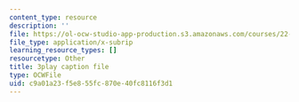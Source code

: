 ```yaml
---
content_type: resource
description: ''
file: https://ol-ocw-studio-app-production.s3.amazonaws.com/courses/22-01-introduction-to-nuclear-engineering-and-ionizing-radiation-fall-2016/c9a01a23f5e855fc870e40fc8116f3d1_KWaGHCjsSAM.vtt
file_type: application/x-subrip
learning_resource_types: []
resourcetype: Other
title: 3play caption file
type: OCWFile
uid: c9a01a23-f5e8-55fc-870e-40fc8116f3d1
---
```

